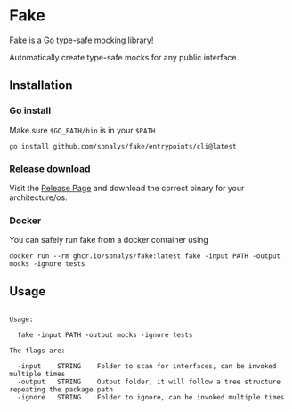 # Fake

Fake is a Go type-safe mocking library!

Automatically create type-safe mocks for any public interface.

## Installation

### Go install

Make sure `$GO_PATH/bin` is in your `$PATH`

`go install github.com/sonalys/fake/entrypoints/cli@latest`

### Release download

Visit the [Release Page](https://github.com/sonalys/fake/releases) and download the correct binary for your architecture/os.

### Docker

You can safely run fake from a docker container using

`docker run --rm ghcr.io/sonalys/fake:latest fake -input PATH -output mocks -ignore tests`

## Usage

```

Usage:

  fake -input PATH -output mocks -ignore tests

The flags are:

  -input    STRING    Folder to scan for interfaces, can be invoked multiple times
  -output   STRING    Output folder, it will follow a tree structure repeating the package path
  -ignore   STRING    Folder to ignore, can be invoked multiple times
```